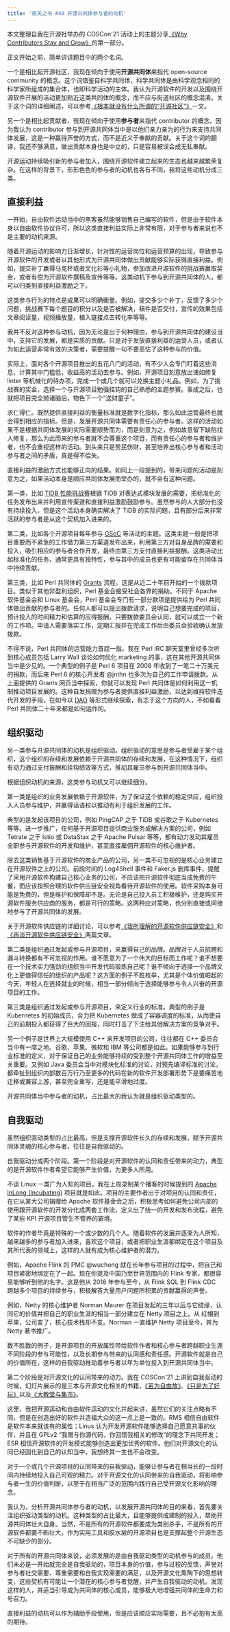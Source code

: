```yaml
---
title: '夜天之书 #40 开源共同体参与者的动机'
---
```


本文整理自我在开源社举办的 COSCon'21 活动上的主题分享[《Why Contributors Stay and Grow》](https://www.bilibili.com/video/BV1Tg411K7KS/)的第一部分。

正文开始之前，简单讲讲题目中的两个名词。

一个是相比起开源社区，我现在倾向于使用**开源共同体**来指代 open-source community 的概念。这个词借鉴自科学共同体，科学共同体是由科学观念相同的科学家所组成的集合体，也即科学活动的主体。我认为开源软件的开发以及围绕开源软件开展的活动更加贴近这类共同体的概念，而不应与街道社区的概念混淆。关于这个词的详细阐述，可以参考[《根本就没有什么所谓的“开源社区”》](https://opensourceway.community/posts/community_leadership_development/what-is-open-source-community/)一文。

另一个是相比起贡献者，我现在倾向于使用**参与者**来指代 contributor 的概念。因为我认为 contributor 参与到开源共同体当中是以他们亲力亲为的行为来支持共同体发展，这是一种赢得声誉的方式，而不是近义于奉献的贡献。关于这个词的翻译，我还不够满意，做出贡献本身也是中立的，只是容易被误会成无私奉献。

开源运动持续吸引新的参与者加入，围绕开源软件建立起来的生态也越来越繁荣复杂。在这样的背景下，形形色色的参与者的动机也各有不同，我将这些动机分成三类。

## 直接利益

一开始，自由软件运动当中的黑客虽然能够销售自己编写的软件，但是由于软件本身以自由软件协议许可，所以这类直接利益实际上非常有限，对于参与者来说也不是主要的动机来源。

随着开源运动的影响力日渐增长，针对性的运营岗位和运营预算的出现，导致参与开源软件的开发或者以其他形式为开源共同体做出贡献能够实际获得直接利益。例如，提交补丁赢得马克杯或者文化衫等小礼物，参加改进开源软件的挑战赛赢取奖金，或者有偿为开源软件撰稿及宣传等等。这类动机下参与到开源共同体的人，都可以归类到直接利益激励之下。

这类参与行为的特点是成果可以明确衡量。例如，提交多少个补丁，反馈了多少个问题，挑战赛下每个题目的积分以及是否被解决，稿件是否交付，宣传的效果包括文章阅读量，视频播放量，植入链接点击转化率等等。

我并不反对这种参与动机，因为无论是出于何种理由，参与到开源共同体的建设当中，支持它的发展，都是实质的贡献。只是对于发放直接利益的运营人员，或者认为如此运营非常有效的决策者，需要提醒一句不要高估了这种参与的价值。

实际上，面对各个开源项目推出的五花八门的活动，有不少人会专门盯着这些消息，计算其中门槛低，收益高的活动去参与。例如，开源项目刻意放出诸如修复 linter 等机械化的待办项，完成一个或几个就可以兑换主题小礼品。例如，为了挑战赛的奖金，选择一个与开源项目勉强挂钩的自己熟悉的主题参赛。事成之后，也就把项目完全抛诸脑后，物色下一个“送财童子”。

求仁得仁。既然提供直接利益的衡量标准就是数字化指标，那么如此运营最终也就会得到相应的指标。但是，发展开源共同体需要有责任心的参与者。这样的活动如果不是根据共同体发展的实际需要顺势而为，而是刻意为之，例如故意留下缺陷找人修复，那么为此而来的参与者就不会尊重这个项目，而有责任心的参与者和维护者，也不会重视这样的活动。到头来只是劳民伤财，甚至培养出核心参与者和活动参与者之间的矛盾，真是得不偿失。

直接利益的激励方式也能够正向的结果。如同上一段提到的，带来问题的活动是刻意为之，如果活动本身是顺应共同体发展而举办的，就不会有这种问题。

第一类，比如 [TiDB 性能挑战赛](https://pingcap.com/zh/blog/how-to-join-in-the-tidb-performance-challenge-program)根据 TiDB 对表达式模块发展的需要，把标准化的任务发布出来并利用宣传渠道和直接利益激励鼓励参与。虽然参与的人大部分也没有持续投入，但是这个活动本身确实解决了 TiDB 的实际问题，且有部分后来非常活跃的参与者是从这个契机加入进来的。

第二类，比如各个开源项目每年参与 [GSoC](https://summerofcode.withgoogle.com/) 等活动的主题。这类主题一般是把项目重要而不紧急的工作借力第三方渠道发布出来，利用第三方对自身品牌的需要和投入，吸引相应的参与者合作开发，最终由第三方支付直接利益报酬。这类活动比起标准化的任务，通常更具有独特性，参与其中的成员也更有可能留存在共同体当中持续贡献。

第三类，比如 Perl 共同体的 [Grants](https://www.perlfoundation.org/grants.html) 流程。这是从近二十年前开始的一个拨款项目。类似于其他非盈利组织，Perl 基金会接受社会各界的捐助。不同于 Apache 软件基金会和 Linux 基金会，Perl 基金会专门有一部分款项是提供给为 Perl 共同体做出贡献的参与者的。任何人都可以提出拨款请求，说明自己想要完成的项目，预计投入的时间精力和估算的应得报酬。只要拨款委员会认同，就可以成立一个新的工作项。申请人需要落实工作，定期汇报并在完成工作后由委员会验收确认发放拨款。

不得不说，Perl 共同体的运营能力首屈一指。我在 Perl IRC 聊天室里曾经多次听到核心成员包括 Larry Wall 谈论如何优化 marketing 的事，这在其他开源共同体当中是少见的。一个典型的例子是 Perl 6 项目在 2008 年收到了一笔二十万美元的捐款，而后来 Perl 6 的核心开发者 @jnthn 也多次为自己的工作申请拨款。从上面提供的 Grants 网页当中探索，你就可以发现 Perl 共同体是如何利用这一机制推动项目发展的。这种自发捐赠为参与者提供直接利益激励，以达到维持软件迭代开发的手段，在如今以 [DAO](https://en.wikipedia.org/wiki/The_DAO_(organization)) 等形式继续探索，有志于这个方向的人，不如看看 Perl 共同体二十年来都是如何运作的。

## 组织驱动

另一类参与开源共同体的动机是组织驱动。组织驱动的意思是参与者受雇于某个组织，这个组织的存续和发展依赖于开源共同体的存续和发展，在这种情况下，组织有动力通过支付报酬和挂钩绩效等方式，推动其雇员参与到开源共同体当中。

根据组织动机的来源，这类参与动机又可以继续细分。

第一类是组织的业务发展依赖于开源软件，为了保证这个依赖的稳定供应，组织投入人员参与维护，并赢得话语权以推动有利于组织发展的工作。

典型的是发起该项目的公司，例如 PingCAP 之于 TiDB 或谷歌之于 Kubernetes 等等。进一步推广，任何基于开源项目提供商业服务或解决方案的公司，例如 Tetrate 之于 Istio 或 DataStax 之于 Apache Pulsar 等等，都有动力发动其雇员全职参与开源软件的开发和维护，甚至直接雇佣开源软件的核心维护者。

除去这类销售基于开源软件的商业产品的公司，另一类不可忽视的是核心业务建立在开源软件之上的公司。前段时间的 Log4Shell 事件和 Faker.js 删库事件，提醒了采用开源软件构建自己核心业务的公司，不应该把开源软件彻底当成免费的午餐，而应该按照合理的软件供应链安全视角看待开源软件的使用。软件采购本身可能是免费的，但是维护和保障却不是。无论是自己投入员工积极维护，还是购买开源软件服务供应商的服务，都是可行的策略。这两种应对策略，也分别直接或间接地参与了开源共同体的发展。

关于开源软件供应链的详细讨论，可以参考[《我所理解的开源软件供应链安全》](https://zhuangbiaowei.github.io/opensource/2021/05/12/about-OSS-Supply-Chain.html)和[《再谈开源软件供应链安全》](https://zhuangbiaowei.github.io/opensource/2022/01/15/Talking-again-about-OSS-Supply-Chain.html)两篇文章。

第二类是组织通过发起或参与开源项目，来赢得自己的品牌。品牌对于人员招聘和漏斗转换都有不可忽视的作用。谁不愿意为了一个伟大的目标而工作呢？谁不想要在一个技术实力强劲的组织当中开发代码锻炼自己呢？谁不倾向于选择一个品牌文化上更值得信任的组织的产品呢？这方面的例子不胜枚举，尤其是个体价值崛起的今天，年轻人在选择就业的时候，相当一部分倾向于选择能够参与令人兴奋的开源项目的工作。

第三类是组织通过发起或参与开源项目，来定义行业的标准。典型的例子是 Kubernetes 的初始成员，合力把 Kubernetes 做成了容器调度的标准，从而使自己的前期投入都获得了巨大的回报，同时打击了下注给其他解决方案的竞争对手。

另一个例子是世界上大规模使用 C++ 来开发项目的公司，往往都在 C++ 委员会当中有一席之地。谷歌、苹果、微软和 IBM 等公司都是如此。如果能够参与到行业标准的定义，对于保证自己的业务能够持续的受到整个开源共同体工作的增益至关重要。又例如 Java 委员会当中对模块化标准的讨论，对预先编译标准的讨论，都牵扯到组织内部数百万行乃至更多的代码在新的软件开发部署形势下是要痛苦地迁移或兼容上游，甚至完全重写，还是能平滑地过度。

开源共同体当中参与者的动机，占比最大的我认为就是组织驱动类型的。

## 自我驱动

虽然组织驱动类型的占比最高，但是支撑开源软件长久的存续和发展，赋予开源共同体灵魂的核心参与者，往往是自我驱动的。

自我驱动分成两个阶段。第一个阶段是对开源软件的认同和责任带来的动力，典型的是开源软件作者希望它能够产生价值，为更多人所用。

不谈 Linux 一类广为人知的项目，我在上周录制某个播客的时候提到的 [Apache InLong (Incubating)](https://inlong.apache.org/) 项目就是如此。项目的主要作者出于对项目的认同和责任，在它从某大公司捐赠给 Apache 软件基金会之后，积极思考如何避免公司内部的使用跟开源软件的开发分化成两套工作流，定义出了统一的开发和发布流程，避免了某些 KPI 开源项目管生不管养的窘境。

软件的作者毕竟是特殊的一个或少数的几个人。随着软件的发展并逐渐为人所知，越来越多的参与者加入进来，喜欢这个项目，或者把职业生涯都绑定在这个项目及其所代表的领域上，这样的人就有成为核心维护者的潜力。

例如，Apache Flink 的 PMC @wuchong 就在长年参与项目的过程中，把自己和项目紧密地绑定在了一起。现在你提及中国乃至世界范围内的 Flink 专家，都很容易能够听到他的名字。这是他从 2016 年参与至今，从 Flink SQL 到 Flink CDC 跨越多个项目的持续参与，积极解答大量用户问题所积累的贡献赢得的声誉。

例如，Netty 的核心维护者 Norman Maurer 在项目发起的三年以后与它结缘，认同它的价值并把自己的职业生涯的相当一部分建立在 Netty 项目之上。从 红帽到苹果，公司变了，核心技术栈却不变。Norman 一直维护 Netty 项目至今，并为 Netty 著书推广。

数不胜数的例子，是开源项目的开放属性带给软件作者和核心参与者跨越职业生涯不同阶段的参与可能性，以及长期参与带来的认同感和责任感。开源软件就是自己的价值所在，这样的自我驱动推动着参与者以年为单位投入到开源共同体当中。

第二个阶段是对开源文化的认同带来的动力。我在 COSCon'21 上讲到自我驱动的时候，幻灯片展示的是三本与开源文化相关的书籍，[《若为自由故》](https://book.douban.com/subject/26314527/)、[《只是为了好玩》](https://book.douban.com/subject/25930025/)以及[《大教堂与集市》](https://book.douban.com/subject/25881855/)。

这里，我把开源运动和自由软件运动的文化并起来讲，虽然它们的关注点略有不同，但是在创造出好的软件并造福大众的这一点上是一致的。RMS 相信自由软件是软件本来就该有的属性；Linus 认为开发开源软件能够选择自己愿意共事的伙伴，并且在 GPLv2 “我赠与你源代码，你回馈我相关的修改”的理念下共同开发；ESR 相信开源软件的开发模式能够创造出更加优秀的软件。他们对开源文化的认同已经固化到自己的认知当中，我想终其一生也不会改变。

对于一个或几个开源项目的认同带来的自我驱动，能够让参与者在相当长的一段时间内持续地投入自己可观的精力。对于开源文化的认同带来的自我驱动，将影响参与者一生的价值判断，以至于在相当广泛的范围内践行自己受开源文化影响的理念。

我认为，分析开源共同体参与者的动机，以发展开源共同体的目的来看，首先要关注组织驱动类型的动机。这种类型的占比最大，且能够提供成建制的投入，帮助开源共同体壮大自身。当然，不是所有的开源软件都要成为类别杀手，不是所有的开源软件都要不断壮大，作为实用工具和胶水层的开源项目也是支撑起整个开源生态不可缺少的部分。

对于所有的开源共同体来说，必须发展的是由自我驱动类型的动机参与的成员。他们未必是一开始就完全是自我驱动的，项目本身的价值，参与过程的反馈，声誉对参与者社交需要、尊重需要和自我实现需要的满足，以及开源文化熏陶下的思想转变，这些契机有可能让一个潜在的核心参与者觉醒，并产生自我驱动的动机。发现这样的人，并适当引导成为共同体的核心成员，能够极大地增强共同体的生命力和号召力。

直接利益的动机可以作为辅助手段使用，但是应该顺应实际需要，且不必抱有太高的期待。
